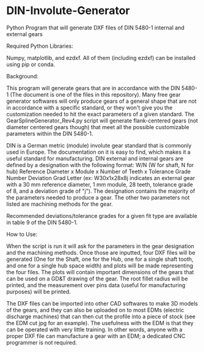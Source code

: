 # DIN-Involute-Generator
Python Program that will generate DXF files of DIN 5480-1 internal and external gears

Required Python Libraries:

Numpy, matplotlib, and ezdxf. All of them (including ezdxf) can be installed using pip or conda.

Background:

This program will generate gears that are in accordance with the DIN 5480-1 (The document is one of the files in this repository). Many free gear generator softwares will only produce gears of a general shape that are not in accordance with a specific standard, or they won't give you the customization needed to hit the exact parameters of a given standard. The GearSplineGenerator_Rev4.py script will generate flank-centered gears (not diameter centered gears though) that meet all the possible customizable parameters within the DIN 5480-1.

DIN is a German metric (module) involute gear standard that is commonly used in Europe. The documentation on it is easy to find, which makes it a useful standard for manufacturing. DIN external and internal gears are defined by a designation with the following format: W/N (W for shaft, N for hub) Reference Diameter x Module x Number of Teeth x Tolerance Grade Number Deviation Grad Letter (ex: W30x1x28x8j indicates an external gear with a 30 mm reference diameter, 1 mm module, 28 teeth, tolerance grade of 8, and a deviation grade of "j"). The designation contains the majority of the parameters needed to  produce a gear. The other two parameters not listed are machining methods for the gear.

Recommended deviations/tolerance grades for a given fit type are available in table 9 of the DIN 5480-1.

How to Use:

When the script is run it will ask for the parameters in the gear designation and the machining methods. Once those are inputted, four DXF files will be generated (One for the Shaft, one for the Hub, one for a single shaft tooth, and one for a single hub space width) and plots will be made representing the four files. The plots will contain important dimensions of the gears that can be used on a GD&T drawing of the gear. The root fillet radius will be printed, and the measurement over pins data (useful for manufacturing purposes) will be printed.

The DXF files can be imported into other CAD softwares to make 3D models of the gears, and they can also be uploaded on to most EDMs (electric discharge machines) that can then cut the profile into a piece of stock (see the EDM cut jpg for an example). The usefulness with the EDM is that they can be operated with very little training. In other words, anyone with a proper DXF file can manufacture a gear with an EDM; a dedicated CNC programmer is not required.






